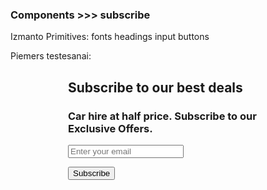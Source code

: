 ### Components >>> subscribe

Izmanto Primitives:
fonts
headings
input
buttons

Piemers testesanai:

<style>
  .box {
    width: 320px;
    margin: 20px auto;
  }
</style>
<div class="box">
  <div class="block--subscribe">
    <h2 class="heading-alternative--subscribe">Subscribe to our best deals</h2>
    <h3 class="heading-subject--subscribe">Car hire at half price. Subscribe to our Exclusive Offers.</h3>
    <form>
    <input class="form-input--subscribe" type="text" name="txt" placeholder="Enter your email">
    </form>
    <button class="btn-main_form">Subscribe</button>
  </div>
</div>